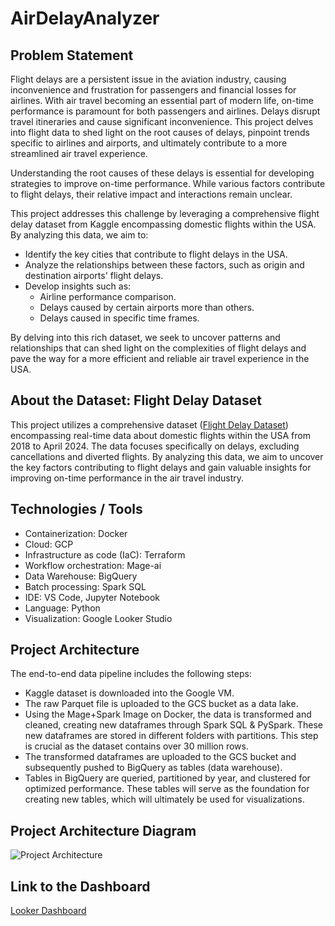 # AirDelayAnalyzer

## Problem Statement

Flight delays are a persistent issue in the aviation industry, causing inconvenience and frustration for passengers and financial losses for airlines.
With air travel becoming an essential part of modern life, on-time performance is paramount for both passengers and airlines. Delays disrupt travel itineraries and cause significant inconvenience. This project delves into flight data to shed light on the root causes of delays, pinpoint trends specific to airlines and airports, and ultimately contribute to a more streamlined air travel experience.

Understanding the root causes of these delays is essential for developing strategies to improve on-time performance. While various factors contribute to flight delays, their relative impact and interactions remain unclear.

This project addresses this challenge by leveraging a comprehensive flight delay dataset from Kaggle encompassing domestic flights within the USA. By analyzing this data, we aim to:

- Identify the key cities that contribute to flight delays in the USA.
- Analyze the relationships between these factors, such as origin and destination airports' flight delays.
- Develop insights such as:
  - Airline performance comparison.
  - Delays caused by certain airports more than others.
  - Delays caused in specific time frames.

By delving into this rich dataset, we seek to uncover patterns and relationships that can shed light on the complexities of flight delays and pave the way for a more efficient and reliable air travel experience in the USA.

## About the Dataset: Flight Delay Dataset

This project utilizes a comprehensive dataset ([Flight Delay Dataset](https://www.kaggle.com/datasets/arvindnagaonkar/flight-delay/data)) encompassing real-time data about domestic flights within the USA from 2018 to April 2024.
The data focuses specifically on delays, excluding cancellations and diverted flights.
By analyzing this data, we aim to uncover the key factors contributing to flight delays and gain valuable insights for improving on-time performance in the air travel industry.

## Technologies / Tools

- Containerization: Docker
- Cloud: GCP
- Infrastructure as code (IaC): Terraform
- Workflow orchestration: Mage-ai
- Data Warehouse: BigQuery
- Batch processing: Spark SQL
- IDE: VS Code, Jupyter Notebook
- Language: Python
- Visualization: Google Looker Studio

## Project Architecture

The end-to-end data pipeline includes the following steps:

- Kaggle dataset is downloaded into the Google VM.
- The raw Parquet file is uploaded to the GCS bucket as a data lake.
- Using the Mage+Spark Image on Docker, the data is transformed and cleaned, creating new dataframes through Spark SQL & PySpark. These new dataframes are stored in different folders with partitions. This step is crucial as the dataset contains over 30 million rows.
- The transformed dataframes are uploaded to the GCS bucket and subsequently pushed to BigQuery as tables (data warehouse).
- Tables in BigQuery are queried, partitioned by year, and clustered for optimized performance. These tables will serve as the foundation for creating new tables, which will ultimately be used for visualizations.

## Project Architecture Diagram

![Project Architecture](https://github.com/PD013/AirDelayAnalyzer/assets/114251906/b1631b99-2202-4ac4-9fa5-7c506afe05b4)

## Link to the Dashboard

[Looker Dashboard](https://lookerstudio.google.com/reporting/b2519cc7-0b02-496b-9caa-3e3eaf65916b)

